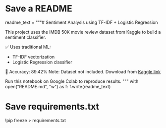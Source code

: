 # Save a README
readme_text = """# Sentiment Analysis using TF-IDF + Logistic Regression

This project uses the IMDB 50K movie review dataset from Kaggle to build a sentiment classifier.

✅ Uses traditional ML:
- TF-IDF vectorization
- Logistic Regression classifier

🎯 Accuracy: 89.42%
Note: Dataset not included. Download from [Kaggle link](https://www.kaggle.com/datasets/lakshmi25npathi/imdb-dataset-of-50k-movie-reviews)

Run this notebook on Google Colab to reproduce results.
"""
with open("README.md", "w") as f:
    f.write(readme_text)

# Save requirements.txt
!pip freeze > requirements.txt
